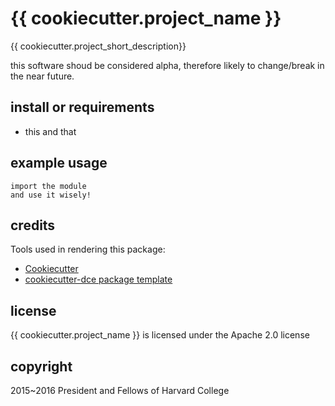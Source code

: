 {{ cookiecutter.project_name }}
===============================

{{ cookiecutter.project_short_description}}

this software shoud be considered alpha, therefore likely to change/break in the near future.


install or requirements
--------------------

* this and that



example usage
-------------

    import the module
    and use it wisely!




credits
---------

Tools used in rendering this package:

* [Cookiecutter][cookiecutter]
* [cookiecutter-dce package template][dce-pypackage]



license
-------

{{ cookiecutter.project_name }} is licensed under the Apache 2.0 license



copyright
---------

2015~2016 President and Fellows of Harvard College

[cookiecutter]: https://github.com/audreyr/cookiecutter
[dce-pypackage]: https://github.com/harvard-dce/cookiecutter-dce





